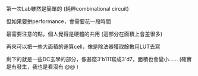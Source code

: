 第一次Lab雖然是簡單的 (純粹combinational circuit)

但如果要拚performance，會需要花一段時間

最需要注意的點，個人覺得是硬體的共用 (這部分在面積上會差很多)

再來可以把一些大面積的運算cell，像是除法器獲取餘數用LUT去寫

剩下的就是一些DC玄學的部分，像甚麼3'b111寫成3'd7，面積也會變小...... (確實是有發生，我也是看沒有 @@ )

